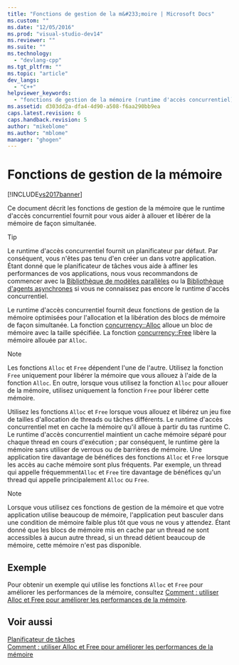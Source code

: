 ```yaml
---
title: "Fonctions de gestion de la m&#233;moire | Microsoft Docs"
ms.custom: ""
ms.date: "12/05/2016"
ms.prod: "visual-studio-dev14"
ms.reviewer: ""
ms.suite: ""
ms.technology: 
  - "devlang-cpp"
ms.tgt_pltfrm: ""
ms.topic: "article"
dev_langs: 
  - "C++"
helpviewer_keywords: 
  - "fonctions de gestion de la mémoire (runtime d'accès concurrentiel)"
ms.assetid: d303dd2a-dfa4-4d90-a508-f6aa290bb9ea
caps.latest.revision: 6
caps.handback.revision: 5
author: "mikeblome"
ms.author: "mblome"
manager: "ghogen"
---
```

# Fonctions de gestion de la m&#233;moire
[!INCLUDE[vs2017banner](../../assembler/inline/includes/vs2017banner.md)]

Ce document décrit les fonctions de gestion de la mémoire que le runtime d'accès concurrentiel fournit pour vous aider à allouer et libérer de la mémoire de façon simultanée.  
  
> [!TIP]
>  Le runtime d'accès concurrentiel fournit un planificateur par défaut. Par conséquent, vous n'êtes pas tenu d'en créer un dans votre application.  Étant donné que le planificateur de tâches vous aide à affiner les performances de vos applications, nous vous recommandons de commencer avec la [Bibliothèque de modèles parallèles](../../parallel/concrt/parallel-patterns-library-ppl.md) ou la [Bibliothèque d'agents asynchrones](../../parallel/concrt/asynchronous-agents-library.md) si vous ne connaissez pas encore le runtime d'accès concurrentiel.  
  
 Le runtime d'accès concurrentiel fournit deux fonctions de gestion de la mémoire optimisées pour l'allocation et la libération des blocs de mémoire de façon simultanée.  La fonction [concurrency::Alloc](../Topic/Alloc%20Function.md) alloue un bloc de mémoire avec la taille spécifiée.  La fonction [concurrency::Free](../Topic/Free%20Function.md) libère la mémoire allouée par `Alloc`.  
  
> [!NOTE]
>  Les fonctions `Alloc` et `Free` dépendent l'une de l'autre.  Utilisez la fonction `Free` uniquement pour libérer la mémoire que vous allouez à l'aide de la fonction `Alloc`.  En outre, lorsque vous utilisez la fonction `Alloc` pour allouer de la mémoire, utilisez uniquement la fonction `Free` pour libérer cette mémoire.  
  
 Utilisez les fonctions `Alloc` et `Free` lorsque vous allouez et libérez un jeu fixe de tailles d'allocation de threads ou tâches différents.  Le runtime d'accès concurrentiel met en cache la mémoire qu'il alloue à partir du tas runtime C.  Le runtime d'accès concurrentiel maintient un cache mémoire séparé pour chaque thread en cours d'exécution ; par conséquent, le runtime gère la mémoire sans utiliser de verrous ou de barrières de mémoire.  Une application tire davantage de bénéfices des fonctions `Alloc` et `Free` lorsque les accès au cache mémoire sont plus fréquents.  Par exemple, un thread qui appelle fréquemment`Alloc` et `Free` tire davantage de bénéfices qu'un thread qui appelle principalement `Alloc` ou `Free`.  
  
> [!NOTE]
>  Lorsque vous utilisez ces fonctions de gestion de la mémoire et que votre application utilise beaucoup de mémoire, l'application peut basculer dans une condition de mémoire faible plus tôt que vous ne vous y attendez.  Étant donné que les blocs de mémoire mis en cache par un thread ne sont accessibles à aucun autre thread, si un thread détient beaucoup de mémoire, cette mémoire n'est pas disponible.  
  
## Exemple  
 Pour obtenir un exemple qui utilise les fonctions `Alloc` et `Free` pour améliorer les performances de la mémoire, consultez [Comment : utiliser Alloc et Free pour améliorer les performances de la mémoire](../../parallel/concrt/how-to-use-alloc-and-free-to-improve-memory-performance.md).  
  
## Voir aussi  
 [Planificateur de tâches](../../parallel/concrt/task-scheduler-concurrency-runtime.md)   
 [Comment : utiliser Alloc et Free pour améliorer les performances de la mémoire](../../parallel/concrt/how-to-use-alloc-and-free-to-improve-memory-performance.md)